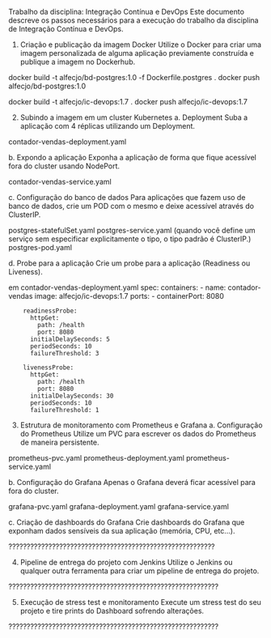 Trabalho da disciplina: Integração Contínua e DevOps
Este documento descreve os passos necessários para a execução do trabalho da disciplina de Integração Contínua e DevOps.

1. Criação e publicação da imagem Docker
Utilize o Docker para criar uma imagem personalizada de alguma aplicação previamente construída e publique a imagem no Dockerhub.

docker build -t alfecjo/bd-postgres:1.0 -f Dockerfile.postgres .
docker push alfecjo/bd-postgres:1.0

docker build -t alfecjo/ic-devops:1.7 .
docker push alfecjo/ic-devops:1.7

2. Subindo a imagem em um cluster Kubernetes
a. Deployment
Suba a aplicação com 4 réplicas utilizando um Deployment.

contador-vendas-deployment.yaml

b. Expondo a aplicação
Exponha a aplicação de forma que fique acessível fora do cluster usando NodePort.

contador-vendas-service.yaml

c. Configuração do banco de dados
Para aplicações que fazem uso de banco de dados, crie um POD com o mesmo e deixe acessível através do ClusterIP.

postgres-statefulSet.yaml
postgres-service.yaml
(quando você define um serviço sem especificar explicitamente o tipo, o tipo padrão é ClusterIP.)
postgres-pod.yaml

d. Probe para a aplicação
Crie um probe para a aplicação (Readiness ou Liveness).

em contador-vendas-deployment.yaml
spec:
      containers:
      - name: contador-vendas
        image: alfecjo/ic-devops:1.7
        ports:
        - containerPort: 8080
        
        readinessProbe:
          httpGet:
            path: /health
            port: 8080
          initialDelaySeconds: 5
          periodSeconds: 10
          failureThreshold: 3

        livenessProbe:
          httpGet:
            path: /health
            port: 8080
          initialDelaySeconds: 30
          periodSeconds: 10
          failureThreshold: 1

3. Estrutura de monitoramento com Prometheus e Grafana
a. Configuração do Prometheus
Utilize um PVC para escrever os dados do Prometheus de maneira persistente.

prometheus-pvc.yaml
prometheus-deployment.yaml
prometheus-service.yaml

b. Configuração do Grafana
Apenas o Grafana deverá ficar acessível para fora do cluster.

grafana-pvc.yaml
grafana-deployment.yaml
grafana-service.yaml

c. Criação de dashboards do Grafana
Crie dashboards do Grafana que exponham dados sensíveis da sua aplicação (memória, CPU, etc...).

?????????????????????????????????????????????????????????

4. Pipeline de entrega do projeto com Jenkins
Utilize o Jenkins ou qualquer outra ferramenta para criar um pipeline de entrega do projeto.

??????????????????????????????????????????????????????????

5. Execução de stress test e monitoramento
Execute um stress test do seu projeto e tire prints do Dashboard sofrendo alterações.

??????????????????????????????????????????????????????????
